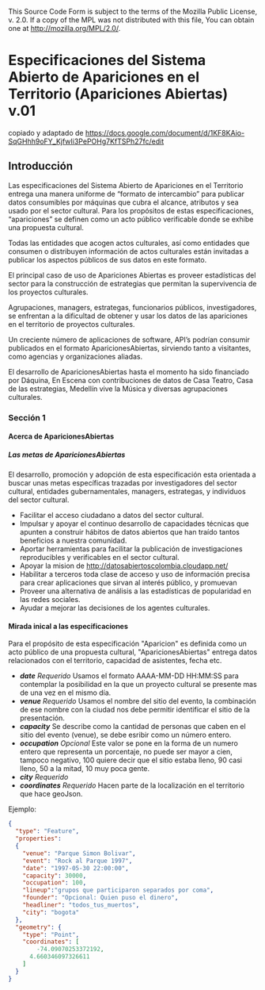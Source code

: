 This Source Code Form is subject to the terms of the Mozilla Public
License, v. 2.0. If a copy of the MPL was not distributed with this
file, You can obtain one at http://mozilla.org/MPL/2.0/.


# Especificaciones del Sistema Abierto de Apariciones en el Territorio (Apariciones Abiertas) v.01
copiado y adaptado de https://docs.google.com/document/d/1KF8KAio-SqGHhh9oFY_KjfwIi3PePOHg7KfTSPh27fc/edit

## Introducción
Las especificaciones del Sistema Abierto de Apariciones en el Territorio entrega una manera uniforme de “formato de intercambio” para publicar datos consumibles por máquinas que cubra el alcance, atributos y sea usado por el sector cultural.
Para los propósitos de estas especificaciones, “apariciones” se definen como un acto público verificable donde se exhibe una propuesta cultural.

Todas las entidades que acogen actos culturales, así como entidades que consumen o distribuyen información de actos culturales están invitadas a publicar los aspectos públicos de sus datos en este formato.

El principal caso de uso de Apariciones Abiertas es proveer estadísticas del sector para la construcción de estrategias que permitan la supervivencia de los proyectos culturales.

Agrupaciones, managers, estrategas, funcionarios públicos, investigadores, se enfrentan a la dificultad de obtener y usar los datos de las apariciones en el territorio de proyectos culturales.

Un creciente número de aplicaciones de software, API’s podrían consumir publicados en el formato AparicionesAbiertas, sirviendo tanto a visitantes, como agencias y organizaciones aliadas.

El desarrollo de AparicionesAbiertas hasta el momento ha sido financiado por Dáquina, En Escena con contribuciones de datos de Casa Teatro, Casa de las estrategias, Medellín vive la Música y diversas agrupaciones culturales.

### Sección 1
#### Acerca de AparicionesAbiertas

##### Las metas de AparicionesAbiertas
El desarrollo, promoción y adopción de esta especificación esta orientada a buscar unas metas específicas trazadas por investigadores del sector cultural, entidades gubernamentales, managers, estrategas, y individuos del sector cultural.
* Facilitar el acceso ciudadano a datos del sector cultural.
* Impulsar y apoyar el continuo desarrollo de capacidades técnicas que apunten a construir hábitos de datos abiertos que han traído tantos beneficios a nuestra comunidad.
* Aportar herramientas para facilitar la publicación de investigaciones reproducibles y verificables en el sector cultural.
* Apoyar la mision de http://datosabiertoscolombia.cloudapp.net/
* Habilitar a terceros toda clase de acceso y uso de información precisa para crear aplicaciones que sirvan al interés público, y promuevan
* Proveer una alternativa de análisis a las estadísticas de popularidad en las redes sociales.
* Ayudar a mejorar las decisiones de los agentes culturales.

#### Mirada inical a las especificaciones

Para el propósito de esta especificación "Aparicion" es definida como un acto público de una propuesta cultural, "AparicionesAbiertas" entrega datos relacionados con el territorio, capacidad de asistentes, fecha etc.

* ***date*** _Requerido_ Usamos el formato AAAA-MM-DD HH:MM:SS para contemplar la posibilidad en la que un proyecto cultural se presente mas de una vez en el mismo día.
* ***venue*** _Requerido_ Usamos el nombre del sitio del evento, la combinación de ese nombre con la ciudad nos debe permitir identificar el sitio de la presentación.
* ***capacity*** Se describe como la cantidad de personas que caben en el sitio del evento (venue), se debe esribir como un número entero.
* ***occupation*** _Opcional_ Este valor se pone en la forma de un numero entero que representa un porcentaje, no puede ser mayor a cien, tampoco negativo, 100 quiere decir que el sitio estaba lleno, 90 casi lleno, 50 a la mitad, 10 muy poca gente.
* ***city*** _Requerido_
* ***coordinates*** _Requerido_ Hacen parte de la localización en el territorio que hace geoJson.

Ejemplo:

```json
{
  "type": "Feature",
  "properties":
  {
    "venue": "Parque Simon Bolivar",
    "event": "Rock al Parque 1997",
    "date": "1997-05-30 22:00:00",
    "capacity": 30000,
    "occupation": 100,
    "lineup":"grupos que participaron separados por coma",
    "founder": "Opcional: Quien puso el dinero",
    "headliner": "todos_tus_muertos",
    "city": "bogota"
  },
  "geometry": {
    "type": "Point",
    "coordinates": [
        -74.09070253372192,
      4.660346097326611
    ]
  }
}

  ```
